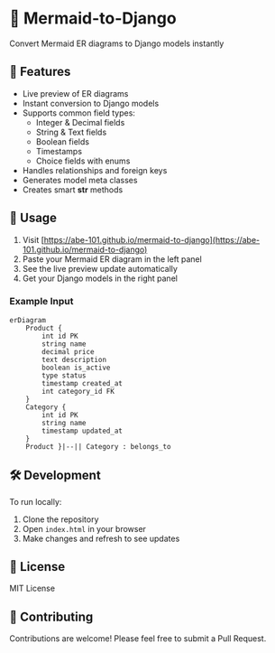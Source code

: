 # 🔄 Mermaid-to-Django

Convert Mermaid ER diagrams to Django models instantly

## 🌟 Features

- Live preview of ER diagrams
- Instant conversion to Django models
- Supports common field types:
  - Integer & Decimal fields
  - String & Text fields
  - Boolean fields
  - Timestamps
  - Choice fields with enums
- Handles relationships and foreign keys
- Generates model meta classes
- Creates smart __str__ methods

## 🚀 Usage

1. Visit [https://abe-101.github.io/mermaid-to-django](https://abe-101.github.io/mermaid-to-django)
2. Paste your Mermaid ER diagram in the left panel
3. See the live preview update automatically
4. Get your Django models in the right panel

### Example Input

```mermaid
erDiagram
    Product {
        int id PK
        string name
        decimal price
        text description
        boolean is_active
        type status
        timestamp created_at
        int category_id FK
    }
    Category {
        int id PK
        string name
        timestamp updated_at
    }
    Product }|--|| Category : belongs_to
```

## 🛠️ Development

To run locally:

1. Clone the repository
2. Open `index.html` in your browser
3. Make changes and refresh to see updates

## 📄 License

MIT License

## 🤝 Contributing

Contributions are welcome! Please feel free to submit a Pull Request.
